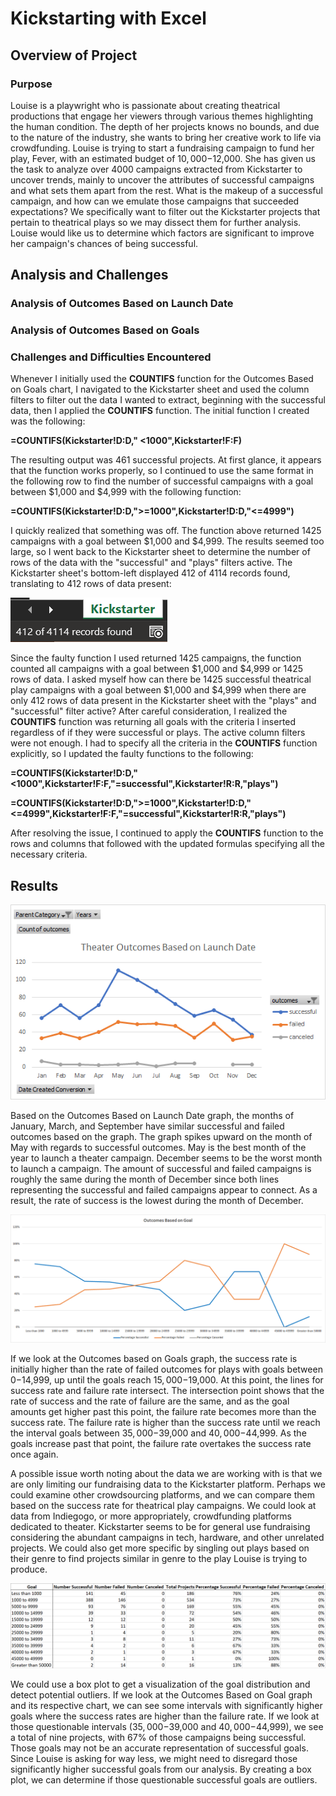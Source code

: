 # Kickstarting with Excel

## Overview of Project

### Purpose
Louise is a playwright who is passionate about creating theatrical productions that engage her viewers through various themes highlighting the human condition. The depth of her projects knows no bounds, and due to the nature of the industry, she wants to bring her creative work to life via crowdfunding. Louise is trying to start a fundraising campaign to fund her play, Fever, with an estimated budget of $10,000-$12,000. She has given us the task to analyze over 4000 campaigns extracted from Kickstarter to uncover trends, mainly to uncover the attributes of successful campaigns and what sets them apart from the rest. What is the makeup of a successful campaign, and how can we emulate those campaigns that succeeded expectations? We specifically want to filter out the Kickstarter projects that pertain to theatrical plays so we may dissect them for further analysis. Louise would like us to determine which factors are significant to improve her campaign's chances of being successful.
## Analysis and Challenges

### Analysis of Outcomes Based on Launch Date

### Analysis of Outcomes Based on Goals

### Challenges and Difficulties Encountered
Whenever I initially used the **COUNTIFS** function for the Outcomes Based on Goals chart, I navigated to the Kickstarter sheet and used the column filters to filter out the data I wanted to extract, beginning with the successful data, then I applied the **COUNTIFS** function. The initial function I created was the following: 

**=COUNTIFS(Kickstarter!D:D," <1000",Kickstarter!F:F)**

The resulting output was 461 successful projects. At first glance, it appears that the function works properly, so I continued to use the same format in the following row to find the number of successful campaigns with a goal between $1,000 and $4,999 with the following function:

**=COUNTIFS(Kickstarter!D:D,">=1000",Kickstarter!D:D,"<=4999")**

I quickly realized that something was off. The function above returned 1425 campaigns with a goal between $1,000 and $4,999. The results seemed too large, so I went back to the Kickstarter sheet to determine the number of rows of the data with the "successful" and "plays" filters active. The Kickstarter sheet's bottom-left displayed 412 of 4114 records found, translating to 412 rows of data present:

  ![alt text here](resources/Troubleshoot.png)

Since the faulty function I used returned 1425 campaigns, the function counted all campaigns with a goal between $1,000 and $4,999 or 1425 rows of data. I asked myself how can there be 1425 successful theatrical play campaigns with a goal between $1,000 and $4,999 when there are only 412 rows of data present in the Kickstarter sheet with the "plays" and "successful" filter active? After careful consideration, I realized the **COUNTIFS** function was returning all goals with the criteria I inserted regardless of if they were successful or plays. The active column filters were not enough. I had to specify all the criteria in the **COUNTIFS** function explicitly, so I updated the faulty functions to the following:

**=COUNTIFS(Kickstarter!D:D,"<1000",Kickstarter!F:F,"=successful",Kickstarter!R:R,"plays")**

**=COUNTIFS(Kickstarter!D:D,">=1000",Kickstarter!D:D,"<=4999",Kickstarter!F:F,"=successful",Kickstarter!R:R,"plays")**

After resolving the issue, I continued to apply the **COUNTIFS** function to the rows and columns that followed with the updated formulas specifying all the necessary criteria.


## Results

![alt text](resources/Theater_Outcomes_vs_Launch.png)

Based on the Outcomes Based on Launch Date graph, the months of January, March, and September have similar successful and failed outcomes based on the graph. The graph spikes upward on the month of May with regards to successful outcomes. May is the best month of the year to launch a theater campaign. December seems to be the worst month to launch a campaign. The amount of successful and failed campaigns is roughly the same during the month of December since both lines representing the successful and failed campaigns appear to connect. As a result, the rate of success is the lowest during the month of December.

![alt text](resources/Outcomes_vs_Goals.png)

If we look at the Outcomes based on Goals graph, the success rate is initially higher than the rate of failed outcomes for plays with goals between $0-$14,999, up until the goals reach $15,000-$19,000. At this point, the lines for success rate and failure rate intersect. The intersection point shows that the rate of success and the rate of failure are the same, and as the goal amounts get higher past this point, the failure rate becomes more than the success rate. The failure rate is higher than the success rate until we reach the interval goals between $35,000-$39,000 and $40,000-$44,999. As the goals increase past that point, the failure rate overtakes the success rate once again. 

A possible issue worth noting about the data we are working with is that we are only limiting our fundraising data to the Kickstarter platform. Perhaps we could examine other crowdsourcing platforms, and we can compare them based on the success rate for theatrical play campaigns. We could look at data from Indiegogo, or more appropriately, crowdfunding platforms dedicated to theater. Kickstarter seems to be for general use fundraising considering the abundant campaigns in tech, hardware, and other unrelated projects. We could also get more specific by singling out plays based on their genre to find projects similar in genre to the play Louise is trying to produce.

![alt text](resources/chart.png)

We could use a box plot to get a visualization of the goal distribution and detect potential outliers. If we look at the Outcomes Based on Goal graph and its respective chart, we can see some intervals with significantly higher goals where the success rates are higher than the failure rate. If we look at those questionable intervals ($35,000-$39,000 and $40,000-$44,999), we see a total of nine projects, with 67% of those campaigns being successful. Those goals may not be an accurate representation of successful goals. Since Louise is asking for way less, we might need to disregard those significantly higher successful goals from our analysis. By creating a box plot, we can determine if those questionable successful goals are outliers.

